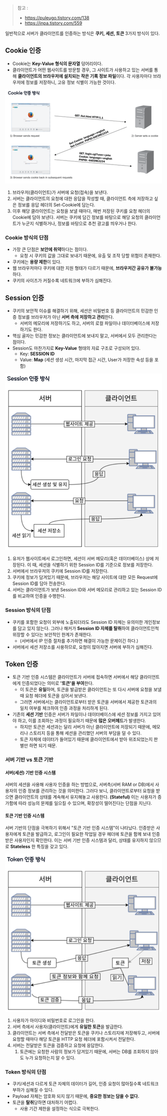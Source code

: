 > 참고 : 
> - https://puleugo.tistory.com/138
> - https://inpa.tistory.com/559

일반적으로 서버가 클라이언트를 인증하는 방식은 **쿠키, 세션, 토큰** 3가지 방식이 있다.

## Cookie 인증
- Cookie는 **Key-Value 형식의 문자열** 덩어리이다.
- 클라이언트가 어떤 웹사이트를 방문할 경우, 그 사이트가 사용하고 있는 서버를 통해 **클라이언트의 브라우저에 설치되는 작은 기록 정보 파일**이다. 각 사용자마다 브라우저에 정보를 저장하니, 고유 정보 식별이 가능한 것이다.

![](../../assets/Cookie%20인증%20방식.png)
1. 브라우저(클라이언트)가 서버에 요청(접속)을 보낸다.
2. 서버는 클라이언트의 요청에 대한 응답을 작성할 때, 클라이언트 측에 저장하고 싶은 정보를 응답 헤더의 Set-Cookie에 담는다.
3. 이후 해당 클라이언트는 요청을 보낼 때마다, 매번 저장된 쿠키를 요청 헤더의 Cookie에 담아 보낸다. 서버는 쿠키에 담긴 정보를 바탕으로 해당 요청의 클라이언트가 누군지 식별하거나, 정보를 바탕으로 추천 광고를 띄우거나 한다.

### Cookie 방식의 단점
- 가장 큰 단점은 **보안에 취약**하다는 점이다.
	- 요청 시 쿠키의 값을 그대로 보내기 때문에, 유출 및 조작 당할 위험이 존재한다.
- 쿠키에는 **용량 제한**이 있다.
- 웹 브라우저마다 쿠키에 대한 지원 형태가 다르기 때문에, **브라우저간 공유가 불가능**하다.
- 쿠키의 사이즈가 커질수록 네트워크에 부하가 심해진다.


## Session 인증
- 쿠키의 보안적 이슈를 해결하기 위해, 세션은 비밀번호 등 클라이언트의 민감한 인증 정보를 브라우저가 아닌 **서버 측에 저장하고 관리**한다.
	- 서버의 메모리에 저장하기도 하고, 서버의 로컬 파일이나 데이터베이스에 저장하기도 한다.
- 핵심 골자는 민감한 정보는 클라이언트에 보내지 말고, 서버에서 모두 관리한다는 점이다.
- Session도 마찬가지로 **Key-Value** 형태의 자료 구조로 구성되어 있다.
	- Key: **SESSION ID**
	- Value: **Map** (세션 생성 시간, 마지막 접근 시간, User가 저장한 속성 등을 포함)

![](../../assets/Session%20인증%20방식.png)
1. 유저가 웹사이트에서 로그인하면, 세션이 서버 메모리(혹은 데이터베이스) 상에 저장된다. 이 때, 세션을 식별하기 위한 Session ID를 기준으로 정보를 저장한다.
2. 서버에서 브라우저의 쿠키에 Session ID를 저장한다.
3. 쿠키에 정보가 담겨있기 때문에, 브라우저는 해당 사이트에 대한 모든 Request에 Session ID를 담아 전송한다.
4. 서버는 클라이언트가 보낸 Session ID와 서버 메모리로 관리하고 있는 Session ID를 비교하여 인증을 수행한다.

### Session 방식의 단점
- 쿠키를 포함한 요청이 외부에 노출되더라도 Session ID 자체는 유의미한 개인정보를 담고 있지 않는다. 그러나 해커가 **Session ID 자체를 탈취**하여 클라이언트인척 위장할 수 있다는 보안적인 한계가 존재한다.
	- (서버에서 IP 인증 절차를 추가하면 해결이 가능한 문제이긴 하다.)
- 서버에서 세션 저장소를 사용하므로, 요청이 많아지면 서버에 부하가 심해진다.


## Token 인증
- 토큰 기반 인증 시스템은 클라이언트가 서버에 접속하면 서버에서 해당 클라이언트에게 인증되었다는 의미로 **'토큰'을 부여**한다.
	- 이 토큰은 **유일**하며, 토큰을 발급받은 클라이언트는 또 다시 서버에 요청을 보낼 때 요청 헤더에 토큰을 심어서 보낸다.
	- 그러면 서버에서는 클라이언트로부터 받은 토큰을 서버에서 제공한 토큰과의 일치 여부를 체크하여 인증 과정을 처리하게 된다.
- 기존의 **세션 기반** 인증은 서버가 파일이나 데이터베이스에 세션 정보를 가지고 있어야 하고, 이를 조회하는 과정이 필요하기 때문에 **많은 오버헤드**가 발생한다.
	- 하지만 토큰은 세션과는 달리 서버가 아닌 클라이언트에 저장되기 때문에, 메모리나 스토리지 등을 통해 세션을 관리했던 서버의 부담을 덜 수 있다.
	- 토큰 자체에 데이터가 들어있기 때문에 클라이언트에서 받아 위조되었는지 판별만 하면 되기 때문.

### 서버 기반 vs 토큰 기반
#### 서버(세션) 기반 인증 시스템
서버의 세션을 사용해 사용자 인증을 하는 방법으로, 서버측(서버 RAM or DB)에서 사용자의 인증 정보를 관리하는 것을 의미한다.
그러다 보니, 클라이언트로부터 요청을 받으면 클라이언트의 상태를 계속해서 유지해놓고 사용한다. **(Stateful)**
이는 사용자가 증가함에 따라 성능의 문제를 일으킬 수 있으며, 확장성이 떨어진다는 단점을 지닌다.

#### 토큰 기반 인증 시스템
서버 기반의 단점을 극복하기 위해서 "토큰 기반 인증 시스템"이 나타났다.
인증받은 사용자에게 토큰을 발급하고, 로그인이 필요한 작업일 경우 헤더에 토큰을 함께 보내 인증받은 사용자인지 확인한다. 이는 서버 기반 인증 시스템과 달리, 상태를 유지하지 않으므로 **Stateless** 한 특징을 갖고 있다.

![](../../assets/Token%20인증%20방식.png)

1. 사용자가 아이디와 비밀번호로 로그인을 한다.
2. 서버 측에서 사용자(클라이언트)에게 **유일한 토큰**을 발급한다.
3. 클라이언트는 서버 측에서 전달받은 토큰을 쿠키나 스토리지에 저장해두고, 서버에 요청할 때마다 해당 토큰을 HTTP 요청 헤더에 포함시켜서 전달한다.
4. 서버는 전달받은 토큰을 검증하고 요청에 응답한다.
	1. 토큰에는 요청한 사람의 정보가 담겨있기 때문에, 서버는 DB를 조회하지 않아도 누가 요청하는지 알 수 있다.

### Token 방식의 단점
- 쿠키/세션과 다르게 토큰 자체의 데이터가 길어, 인증 요청이 많아질수록 네트워크 부하가 심해질 수 있다.
- Payload 자체는 암호화 되지 않기 때문에, **중요한 정보는 담을 수 없다.**
- 토큰을 **탈취**당하면 대처하기 어렵다.
	- 사용 기간 제한을 설정하는 식으로 극복한다.